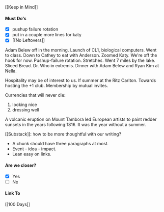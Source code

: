 [[Keep in Mind]]
#### Must Do's
- [x] pushup failure rotation
- [x] put in a couple more lines for katy
- [x] [[No Leftovers]]

Adam Belew off in the morning. Launch of CL1, biological computers. Went to class. Down to Cathey to eat with Anderson. Zoomed Katy. We're off the hook for now. Pushup-failure rotation. Stretches. Went 7 miles by the lake. Sliced Bread. Dr. Who in extremis. Dinner with Adam Belew and Ryan Kim at Nella. 

Hospitality may be of interest to us. If summer at the Ritz Carlton. Towards hosting the +1 club. Membership by mutual invites.

Currencies that will never die:
1. looking nice
2. dressing well

A volcanic eruption on Mount Tambora led European artists to paint redder sunsets in the years following 1816. It was the year without a summer.

[[Substack]]: how to be more thoughtful with our writing? 
- A chunk should have three paragraphs at most. 
- Event - idea - impact.
- Lean easy on links.
#### Are we closer?
- [x] Yes
- [ ] No
#### Link To
[[100 Days]]